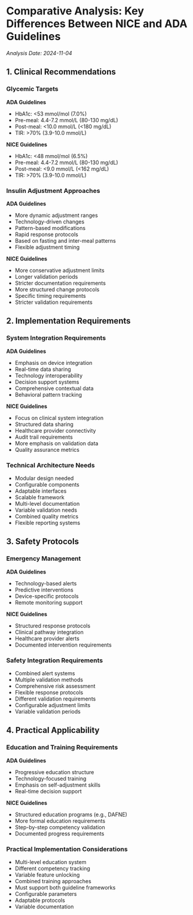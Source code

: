 # Comparative Analysis: Key Differences Between NICE and ADA Guidelines
*Analysis Date: 2024-11-04*

## 1. Clinical Recommendations

### Glycemic Targets
**ADA Guidelines**
- HbA1c: <53 mmol/mol (7.0%)
- Pre-meal: 4.4-7.2 mmol/L (80-130 mg/dL)
- Post-meal: <10.0 mmol/L (<180 mg/dL)
- TIR: >70% (3.9-10.0 mmol/L)

**NICE Guidelines**
- HbA1c: <48 mmol/mol (6.5%)
- Pre-meal: 4.4-7.2 mmol/L (80-130 mg/dL)
- Post-meal: <9.0 mmol/L (<162 mg/dL)
- TIR: >70% (3.9-10.0 mmol/L)

### Insulin Adjustment Approaches
**ADA Guidelines**
- More dynamic adjustment ranges
- Technology-driven changes
- Pattern-based modifications
- Rapid response protocols
- Based on fasting and inter-meal patterns
- Flexible adjustment timing

**NICE Guidelines**
- More conservative adjustment limits
- Longer validation periods
- Stricter documentation requirements
- More structured change protocols
- Specific timing requirements
- Stricter validation requirements

## 2. Implementation Requirements

### System Integration Requirements
**ADA Guidelines**
- Emphasis on device integration
- Real-time data sharing
- Technology interoperability
- Decision support systems
- Comprehensive contextual data
- Behavioral pattern tracking

**NICE Guidelines**
- Focus on clinical system integration
- Structured data sharing
- Healthcare provider connectivity
- Audit trail requirements
- More emphasis on validation data
- Quality assurance metrics

### Technical Architecture Needs
- Modular design needed
- Configurable components
- Adaptable interfaces
- Scalable framework
- Multi-level documentation
- Variable validation needs
- Combined quality metrics
- Flexible reporting systems

## 3. Safety Protocols

### Emergency Management
**ADA Guidelines**
- Technology-based alerts
- Predictive interventions
- Device-specific protocols
- Remote monitoring support

**NICE Guidelines**
- Structured response protocols
- Clinical pathway integration
- Healthcare provider alerts
- Documented intervention requirements

### Safety Integration Requirements
- Combined alert systems
- Multiple validation methods
- Comprehensive risk assessment
- Flexible response protocols
- Different validation requirements
- Configurable adjustment limits
- Variable validation periods

## 4. Practical Applicability

### Education and Training Requirements
**ADA Guidelines**
- Progressive education structure
- Technology-focused training
- Emphasis on self-adjustment skills
- Real-time decision support

**NICE Guidelines**
- Structured education programs (e.g., DAFNE)
- More formal education requirements
- Step-by-step competency validation
- Documented progress requirements

### Practical Implementation Considerations
- Multi-level education system
- Different competency tracking
- Variable feature unlocking
- Combined training approaches
- Must support both guideline frameworks
- Configurable parameters
- Adaptable protocols
- Variable documentation